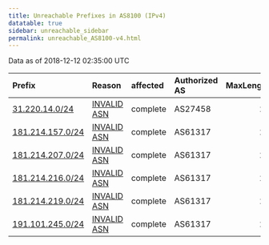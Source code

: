 ```yaml
---
title: Unreachable Prefixes in AS8100 (IPv4)
datatable: true
sidebar: unreachable_sidebar
permalink: unreachable_AS8100-v4.html
---
```


Data as of 2018-12-12 02:35:00 UTC


<div class="datatable-begin"></div>

| Prefix                                                     | Reason                                                                                                 | affected   | Authorized AS   |   MaxLength | Anchor                                         |   unreachable /24s |
|:-----------------------------------------------------------|:-------------------------------------------------------------------------------------------------------|:-----------|:----------------|------------:|:-----------------------------------------------|-------------------:|
| [31.220.14.0/24](https://stat.ripe.net/31.220.14.0/24)     | [INVALID ASN](https://rpki-validator.ripe.net/announcement-preview?asn=AS8100&prefix=31.220.14.0/24)   | complete   | AS27458         |          24 | [RIPE](unreachable_RIPE_NCC_RPKI_Root-v4.html) |                  1 |
| [181.214.157.0/24](https://stat.ripe.net/181.214.157.0/24) | [INVALID ASN](https://rpki-validator.ripe.net/announcement-preview?asn=AS8100&prefix=181.214.157.0/24) | complete   | AS61317         |          24 | [LACNIC](unreachable_LACNIC_RPKI_Root-v4.html) |                  1 |
| [181.214.207.0/24](https://stat.ripe.net/181.214.207.0/24) | [INVALID ASN](https://rpki-validator.ripe.net/announcement-preview?asn=AS8100&prefix=181.214.207.0/24) | complete   | AS61317         |          24 | [LACNIC](unreachable_LACNIC_RPKI_Root-v4.html) |                  1 |
| [181.214.216.0/24](https://stat.ripe.net/181.214.216.0/24) | [INVALID ASN](https://rpki-validator.ripe.net/announcement-preview?asn=AS8100&prefix=181.214.216.0/24) | complete   | AS61317         |          24 | [LACNIC](unreachable_LACNIC_RPKI_Root-v4.html) |                  1 |
| [181.214.219.0/24](https://stat.ripe.net/181.214.219.0/24) | [INVALID ASN](https://rpki-validator.ripe.net/announcement-preview?asn=AS8100&prefix=181.214.219.0/24) | complete   | AS61317         |          24 | [LACNIC](unreachable_LACNIC_RPKI_Root-v4.html) |                  1 |
| [191.101.245.0/24](https://stat.ripe.net/191.101.245.0/24) | [INVALID ASN](https://rpki-validator.ripe.net/announcement-preview?asn=AS8100&prefix=191.101.245.0/24) | complete   | AS61317         |          24 | [LACNIC](unreachable_LACNIC_RPKI_Root-v4.html) |                  1 |

<div class="datatable-end"></div>